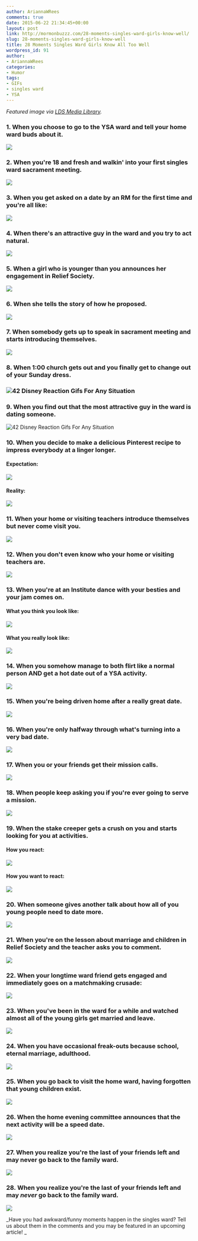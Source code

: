 ```yaml
---
author: AriannaWRees
comments: true
date: 2015-06-22 21:34:45+00:00
layout: post
link: http://mormonbuzzz.com/28-moments-singles-ward-girls-know-well/
slug: 28-moments-singles-ward-girls-know-well
title: 28 Moments Singles Ward Girls Know All Too Well
wordpress_id: 91
author:
- AriannaWRees
categories:
- Humor
tags:
- GIFs
- singles ward
- YSA
---
```


_Featured image via [LDS Media Library](https://www.lds.org/media-library?lang=eng)._


### 1. When you choose to go to the YSA ward and tell your home ward buds about it.




![](https://images-blogger-opensocial.googleusercontent.com/gadgets/proxy?url=http%3A%2F%2Fmedia.tumblr.com%2Ftumblr_m91c88L3Jr1rqpx0x.gif&container=blogger&gadget=a&rewriteMime=image%2F*)


### 2. When you're 18 and fresh and walkin' into your first singles ward sacrament meeting.




![](https://38.media.tumblr.com/3f3900483e7d00297334312e86ac67ad/tumblr_njjrsiaan51tq4of6o1_500.gif)


### 3. When you get asked on a date by an RM for the first time and you're all like:




![](https://38.media.tumblr.com/cc787e88e88f1cb2323e00eee7d652e8/tumblr_n9qh5bk6nG1tq4of6o1_500.gif)


### 4. When there's an attractive guy in the ward and you try to act natural.




![](https://31.media.tumblr.com/2508387e88a75fe1c92f3f3aedf96d66/tumblr_nkm8eoteQe1up6llko1_500.gif)


### 5. When a girl who is younger than you announces her engagement in Relief Society.




![](https://33.media.tumblr.com/77ceee6c87474af7b481bc9b0d56ca34/tumblr_n2tfye4Lsx1so9wqko1_500.gif)


### 6. When she tells the story of how he proposed.




![](http://i.imgur.com/1lFlLvr.gif)


### 7. When somebody gets up to speak in sacrament meeting and starts introducing themselves.




![](http://38.media.tumblr.com/tumblr_m3qe8vWxFt1qlqu25o1_500.gif)


### 8. When 1:00 church gets out and you finally get to change out of your Sunday dress.




### 




### ![42 Disney Reaction Gifs For Any Situation](http://s3-ec.buzzfed.com/static/2014-12/27/13/enhanced/webdr05/anigif_enhanced-buzz-24599-1419703600-8.gif)




### 9. When you find out that the most attractive guy in the ward is dating someone.




![42 Disney Reaction Gifs For Any Situation](http://s3-ec.buzzfed.com/static/2014-12/27/13/enhanced/webdr10/anigif_enhanced-buzz-31102-1419703954-4.gif)


### 10. When you decide to make a delicious Pinterest recipe to impress everybody at a linger longer.




#### Expectation:




![](https://38.media.tumblr.com/7fefa848dd962bedc1fe230ce3bfa808/tumblr_mrsphaEjCn1sprszso1_500.gif)


#### Reality:




![](https://s-media-cache-ak0.pinimg.com/originals/1a/93/74/1a93743b9ce394ebc9f3bab37a686dc1.jpg)


### 11. When your home or visiting teachers introduce themselves but never come visit you.




![](https://s-media-cache-ak0.pinimg.com/originals/b6/c1/51/b6c15152635fe2b6fa8f03cffd9b1352.jpg)


### 12. When you don't even know who your home or visiting teachers are.




![](http://25.media.tumblr.com/e972d538a349d8ccef2eb388e6d9d3d1/tumblr_mmb24cjfwG1rkl2nco1_500.gif)


### 13. When you're at an Institute dance with your besties and your jam comes on.




#### What you think you look like:




![](http://media1.giphy.com/media/rAIs5EkZMi0Ss/giphy.gif)


#### What you really look like:




![](http://1.bp.blogspot.com/-WQHUOvwlywI/UTuyD4OB0ZI/AAAAAAAAFq0/UKaC4dt55A8/s1600/kids-dancing-to-crazy-frog-o.gif)


### 14. When you somehow manage to both flirt like a normal person AND get a hot date out of a YSA activity.




![](http://thecampusconnect.com/wp-content/uploads/2015/04/still-in-shock.gif)


### 15. When you're being driven home after a really great date.




![](https://images-blogger-opensocial.googleusercontent.com/gadgets/proxy?url=http%3A%2F%2Fmedia.tumblr.com%2Ftumblr_m8jrj4hq6Z1rqpx0x.gif&container=blogger&gadget=a&rewriteMime=image%2F*)


### 16. When you're only halfway through what's turning into a very bad date.




![](https://images-blogger-opensocial.googleusercontent.com/gadgets/proxy?url=http%3A%2F%2Fmedia.tumblr.com%2Ftumblr_m7ne8bH3zC1rqpx0x.gif&container=blogger&gadget=a&rewriteMime=image%2F*)


### 17. When you or your friends get their mission calls.




![](http://reactiongifs.me/wp-content/uploads/2014/01/jimmy-fallon-elmo-happy-dance-saturday-night-live.gif)


### 18. When people keep asking you if you're ever going to serve a mission.




![](http://replygif.net/i/300.gif)


### 19. When the stake creeper gets a crush on you and starts looking for you at activities.




#### How you react:




![](http://c2.thejournal.ie/media/2013/07/wave-14.gif)


#### How you want to react:




![](https://images-blogger-opensocial.googleusercontent.com/gadgets/proxy?url=http%3A%2F%2F24.media.tumblr.com%2Ftumblr_mdyd8aqhxd1ribnwko1_500.gif&container=blogger&gadget=a&rewriteMime=image%2F*)


### 20. When someone gives another talk about how all of you young people need to date more.




![](http://media.tumblr.com/tumblr_lxve6217pF1qmorkz.gif)


### 21. When you're on the lesson about marriage and children in Relief Society and the teacher asks you to comment.




![](http://i2.kym-cdn.com/photos/images/original/000/234/739/fa5.jpg)


### 22. When your longtime ward friend gets engaged and immediately goes on a matchmaking crusade:




![](https://images-blogger-opensocial.googleusercontent.com/gadgets/proxy?url=http%3A%2F%2Fmedia.tumblr.com%2Ftumblr_m53s3bxaEN1rqpx0x.gif&container=blogger&gadget=a&rewriteMime=image%2F*)


### 23. When you've been in the ward for a while and watched almost all of the young girls get married and leave.




![](https://images-blogger-opensocial.googleusercontent.com/gadgets/proxy?url=http%3A%2F%2Fmedia.tumblr.com%2Ftumblr_m4sxypRtMG1rqpx0x.gif&container=blogger&gadget=a&rewriteMime=image%2F*)


### 24. When you have occasional freak-outs because school, eternal marriage, adulthood.




![](http://media.tumblr.com/tumblr_m5odlcOcWP1qcwic6.gif)


### 25. When you go back to visit the home ward, having forgotten that young children exist.




![](http://www.reactiongifs.com/wp-content/uploads/2012/12/too-much.gif)


### 26. When the home evening committee announces that the next activity will be a speed date.




![](https://images-blogger-opensocial.googleusercontent.com/gadgets/proxy?url=http%3A%2F%2Fmedia.tumblr.com%2Ftumblr_m505tzd1x41rqpx0x.gif&container=blogger&gadget=a&rewriteMime=image%2F*)


### 27. When you realize you're the last of your friends left and may never go back to the family ward.




![](https://p.gr-assets.com/540x540/fit/hostedimages/1418298457/12736544.gif)


### 28. When you realize you're the last of your friends left and may _never_ go back to the family ward.




![](http://img.pandawhale.com/40235-snape-dumbledore-party-hard-gi-kDIM.gif)

_Have you had awkward/funny moments happen in the singles ward? Tell us about them in the comments and you may be featured in an upcoming article! _
